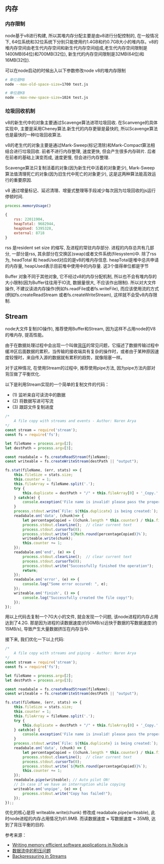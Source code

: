## 内存

### 内存限制
node基于v8进行构建, 所以其堆内存分配主要是由v8进行分配控制的, 在一般情况下, 64位系统和32位系统下分别只能使用约1.4GB和约0.7GB大小的堆内存。v8的堆内存空间由老生代内存空间和新生代内存空间组成,老生代内存空间限制是1400MB(64位)和700MB(32位), 新生代的内存空间限制是32MB(64位)和16MB(32位).

可以在node启动的时候出入以下参数修改node v8的堆内存限制
```bash
# 单位是MB
node --max-old-space-size=1700 test.js

# 单位是KB
node --max-new-space-size=1024 test.js
```

### 垃圾回收机制

v8的新生代中的对象主要通过Scavenge算法进项垃圾回收. 在Scanvenge的具体实现中, 主要是采用Cheney算法.新生代的内存更替是最快的, 所以Scavenge算法也是最快的一种垃圾回收算法.

v8的老生代的对象主要是通过Mark-Sweep(标记清除)和Mark-Compact算法相结合进行垃圾回收. 前者不进行内存整理, 速度更快, 但会产生很多内存碎片. 后者在前者的基础上演变而成, 速度更慢, 但会进行内存整理.

Scavenge算法只复制活着的对象(因为新生代中活着的对象更少), Mark-Sweep算法值清理死亡的对象(因为旧生代中死亡的对象更少), 这是这两种算法能高效运行的重要原因.

v8 通过增量标记、延迟清理、增量式整理等手段减少每次因为垃圾回收的js运行停顿时间.

```js
process.memoryUsage()

{
    rss: 22011904,
    heapTotal: 9682944,
    heapUsed: 5395328,
    external: 8718
}
```

rss 是resident set size 的缩写, 及进程的常驻内存部分. 进程的内存总共有几部分, 一部分是rss, 其余部分在交换区(swap)或者文件系统(filesystem)中. 除了rss为, headTotal 和 headUsed对应的是v8的堆内存信息. heapTotal是堆中总共申请的内存量, heapUsed表示目前堆中使用中的内存量. 这3个值得单位都是字节


Buffer 对象不同于其他对象, 它不经过v8的内存分配机制, 所以也不会有堆内存的大小限制(因为Buffer往往用于IO流, 数据量很大, 不应该作出限制). 所以对大文件操作, 不建议读进内存操作(例如fs.readFile或者fs.writeFile), 而应该使用流的方式(例如fs.createReadStream 或者fs.createWriteStream), 这样就不会受v8内存限制.

## Stream

node大文件复制(IO操作), 推荐使用Buffer和Stream, 因为这样不占用node的V8的堆内存, 提高性能。

由于在数据处理过程中会出现一个叫做[背压](https://en.wikipedia.org/wiki/Back_pressure#Backpressure_in_information_technology)的常见问题，它描述了数据传输过程中缓冲区后面数据的累积，当传输的接收端具有复杂的操作时，或者由于某种原因速度较慢时，来自传入源的数据就有累积的趋势，就像阻塞一样。

对于这种情况, 在使用Stream的过程中, 推荐使用pipe方法, 因为pipe方法内部对背压做了平衡优化.

以下是利用Stream实现的一个简单的复制文件的代码：

* (1) 监听来自可读流中的数据
* (2) 将数据写进可写流
* (3) 跟踪文件复制进度

```js
/*
    A file copy with streams and events - Author: Naren Arya
*/
const stream = require('stream');
const fs = require('fs');

let fileName = process.argv[2];
let destPath = process.argv[3];

const readabale = fs.createReadStream(fileName);
const writeable = fs.createWriteStream(destPath || "output");

fs.stat(fileName, (err, stats) => {
    this.fileSize = stats.size;
    this.counter = 1;
    this.fileArray = fileName.split('.');
    try {
        this.duplicate = destPath + "/" + this.fileArray[0] + '_Copy.' + this.fileArray[1];
    } catch(e) {
        console.exception('File name is invalid! please pass the proper one');
    }
    process.stdout.write(`File: ${this.duplicate} is being created:`);
    readabale.on('data', (chunk)=> {
        let percentageCopied = ((chunk.length * this.counter) / this.fileSize) * 100;
        process.stdout.clearLine();  // clear current text
        process.stdout.cursorTo(0);
        process.stdout.write(`${Math.round(percentageCopied)}%`);
        writeable.write(chunk);
        this.counter += 1;
    });
    readabale.on('end', (e) => {
        process.stdout.clearLine();  // clear current text
        process.stdout.cursorTo(0);
        process.stdout.write("Successfully finished the operation");
        return;
    });
    readabale.on('error', (e) => {
        console.log("Some error occured: ", e);
    });
    writeable.on('finish', () => {
        console.log("Successfully created the file copy!");
    });
});
```

用以上代码去复制一个7G大小的文件, 就会发现一个问题, 该node进程的内存占用达到了4.2G. 那是因为进程的读数据速度(约50MB/s)远快于数据的写数据速度(约15MB/s), 导致产生大量数据挤压在内存当中.

接下来, 我们优化一下以上代码:

```js
/*
    A file copy with streams and piping - Author: Naren Arya
*/
const stream = require('stream');
const fs = require('fs');

let fileName = process.argv[2];
let destPath = process.argv[3];

const readabale = fs.createReadStream(fileName);
const writeable = fs.createWriteStream(destPath || "output");

fs.stat(fileName, (err, stats) => {
    this.fileSize = stats.size;
    this.counter = 1;
    this.fileArray = fileName.split('.');
    try {
        this.duplicate = destPath + "/" + this.fileArray[0] + '_Copy.' + this.fileArray[1];
    } catch(e) {
        console.exception('File name is invalid! please pass the proper one');
    }
    process.stdout.write(`File: ${this.duplicate} is being created:`);
    readabale.on('data', (chunk) => {
        let percentageCopied = ((chunk.length * this.counter) / this.fileSize) * 100;
        process.stdout.clearLine();  // clear current text
        process.stdout.cursorTo(0);
        process.stdout.write(`${Math.round(percentageCopied)}%`);
        this.counter += 1;
    });
    readabale.pipe(writeable); // Auto pilot ON!
    // In case if we have an interruption while copying
    writeable.on('unpipe', (e) => {
        process.stdout.write("Copy has failed!");
    });
});;
```

优化的核心是将 writeable.write(chunk) 修改成 readabale.pipe(writeable), 此时node进程的内存占用情况为61.9MB. 而读数据速度 ≈ 写数据速度 ≈ 35MB, 达到了背压平衡的目的. 

参考来源：

- [Writing memory efficient software applications in Node.js](https://medium.com/dev-bits/writing-memory-efficient-software-applications-in-node-js-5575f646b67f)
- [数据流中的积压问题](https://nodejs.org/zh-cn/docs/guides/backpressuring-in-streams/)
- [Backpressuring in Streams](https://nodejs.org/en/docs/guides/backpressuring-in-streams/)